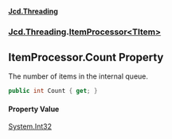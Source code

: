 #### [Jcd.Threading](index.md 'index')
### [Jcd.Threading](Jcd.Threading.md 'Jcd.Threading').[ItemProcessor&lt;TItem&gt;](Jcd.Threading.ItemProcessor_TItem_.md 'Jcd.Threading.ItemProcessor<TItem>')

## ItemProcessor<TItem>.Count Property

The number of items in the internal queue.

```csharp
public int Count { get; }
```

#### Property Value
[System.Int32](https://docs.microsoft.com/en-us/dotnet/api/System.Int32 'System.Int32')
